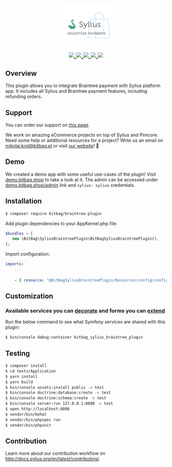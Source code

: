 <h1 align="center">
    <a href="http://bitbag.shop" target="_blank">
        <img src="doc/logo.png" width="35%" />
    </a>
    <br />
    <a href="https://packagist.org/packages/bitbag/braintree-plugin" title="License" target="_blank">
        <img src="https://img.shields.io/packagist/l/bitbag/braintree-plugin.svg" />
    </a>
    <a href="https://packagist.org/packages/bitbag/braintree-plugin" title="Version" target="_blank">
        <img src="https://img.shields.io/packagist/v/bitbag/braintree-plugin.svg" />
    </a>
    <a href="http://travis-ci.org/BitBagCommerce/SyliusBraintreePlugin" title="Build status" target="_blank">
            <img src="https://img.shields.io/travis/BitBagCommerce/SyliusBraintreePlugin/master.svg" />
        </a>
    <a href="https://scrutinizer-ci.com/g/BitBagCommerce/SyliusBraintreePlugin/" title="Scrutinizer" target="_blank">
        <img src="https://img.shields.io/scrutinizer/g/BitBagCommerce/SyliusBraintreePlugin.svg" />
    </a>
    <a href="https://packagist.org/packages/bitbag/braintree-plugin" title="Total Downloads" target="_blank">
        <img src="https://poser.pugx.org/bitbag/braintree-plugin/downloads" />
    </a>
</h1>

## Overview

This plugin allows you to integrate Braintree payment with Sylius platform app. It includes all Sylius and Braintree payment features, including refunding orders.

## Support

You can order our support on [this page](https://bitbag.io/contact).

We work on amazing eCommerce projects on top of Sylius and Pimcore. Need some help or additional resources for a project?
Write us an email on mikolaj.krol@bitbag.pl or visit [our website](https://bitbag.shop/)! :rocket:

## Demo

We created a demo app with some useful use-cases of the plugin! Visit [demo.bitbag.shop](https://demo.bitbag.shop) to take a look at it. 
The admin can be accessed under [demo.bitbag.shop/admin](https://demo.bitbag.shop/admin) link and `sylius: sylius` credentials.

## Installation
```bash
$ composer require bitbag/braintree-plugin 
```
    
Add plugin dependencies to your AppKernel.php file:

```php
$bundles = [
   new \BitBag\SyliusBraintreePlugin\BitBagSyliusBraintreePlugin(),
];
```

Import configuration:

```yaml
imports:
    ...
    
    - { resource: "@BitBagSyliusBraintreePlugin/Resources/config/config.yml" }
```

## Customization

### Available services you can [decorate](https://symfony.com/doc/current/service_container/service_decoration.html) and forms you can [extend](http://symfony.com/doc/current/form/create_form_type_extension.html)

Run the below command to see what Symfony services are shared with this plugin:
 
```bash
$ bin/console debug:container bitbag_sylius_braintree_plugin
```

## Testing

```bash
$ composer install
$ cd tests/Application
$ yarn install
$ yarn build
$ bin/console assets:install public -e test
$ bin/console doctrine:database:create -e test
$ bin/console doctrine:schema:create -e test
$ bin/console server:run 127.0.0.1:8080 -e test
$ open http://localhost:8080
$ vendor/bin/behat
$ vendor/bin/phpspec run
$ vendor/bin/phpunit
```

## Contribution

Learn more about our contribution workflow on http://docs.sylius.org/en/latest/contributing/.
